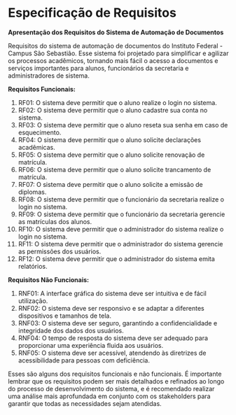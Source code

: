 # Especificação de Requisitos

**Apresentação dos Requisitos do Sistema de Automação de Documentos**

Requisitos do sistema de automação de documentos do Instituto Federal - Campus São Sebastião. Esse sistema foi projetado para simplificar e agilizar os processos acadêmicos, tornando mais fácil o acesso a documentos e serviços importantes para alunos, funcionários da secretaria e administradores de sistema.

**Requisitos Funcionais:**
1. RF01: O sistema deve permitir que o aluno realize o login no sistema.
2. RF02: O sistema deve permitir que o aluno cadastre sua conta no sistema.
3. RF03: O sistema deve permitir que o aluno reseta sua senha em caso de esquecimento.
4. RF04: O sistema deve permitir que o aluno solicite declarações acadêmicas.
5. RF05: O sistema deve permitir que o aluno solicite renovação de matrícula.
6. RF06: O sistema deve permitir que o aluno solicite trancamento de matrícula.
7. RF07: O sistema deve permitir que o aluno solicite a emissão de diplomas.
8. RF08: O sistema deve permitir que o funcionário da secretaria realize o login no sistema.
9. RF09: O sistema deve permitir que o funcionário da secretaria gerencie as matrículas dos alunos.
10. RF10: O sistema deve permitir que o administrador do sistema realize o login no sistema.
11. RF11: O sistema deve permitir que o administrador do sistema gerencie as permissões dos usuários.
12. RF12: O sistema deve permitir que o administrador do sistema emita relatórios.

**Requisitos Não Funcionais:**
1. RNF01: A interface gráfica do sistema deve ser intuitiva e de fácil utilização.
2. RNF02: O sistema deve ser responsivo e se adaptar a diferentes dispositivos e tamanhos de tela.
3. RNF03: O sistema deve ser seguro, garantindo a confidencialidade e integridade dos dados dos usuários.
4. RNF04: O tempo de resposta do sistema deve ser adequado para proporcionar uma experiência fluida aos usuários.
5. RNF05: O sistema deve ser acessível, atendendo às diretrizes de acessibilidade para pessoas com deficiência.

Esses são alguns dos requisitos funcionais e não funcionais. É importante lembrar que os requisitos podem ser mais detalhados e refinados ao longo do processo de desenvolvimento do sistema, e é recomendado realizar uma análise mais aprofundada em conjunto com os stakeholders para garantir que todas as necessidades sejam atendidas.
